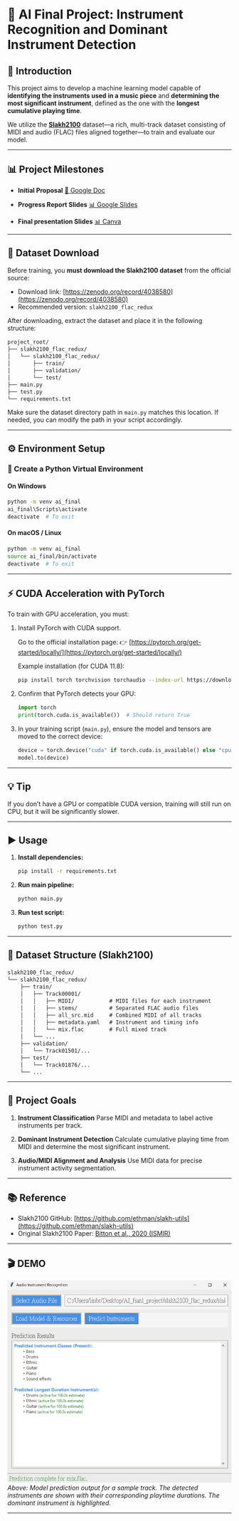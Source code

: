 # 🎼 AI Final Project: Instrument Recognition and Dominant Instrument Detection

## 🧠 Introduction

This project aims to develop a machine learning model capable of **identifying the instruments used in a music piece** and **determining the most significant instrument**, defined as the one with the **longest cumulative playing time**.

We utilize the **[Slakh2100](https://github.com/ethman/slakh-utils)** dataset—a rich, multi-track dataset consisting of MIDI and audio (FLAC) files aligned together—to train and evaluate our model.

---

## 📊 Project Milestones

* **Initial Proposal**
  [📄 Google Doc](https://docs.google.com/document/d/1jZ7JGuw9_N2WezTFJKg-Jdab_Qe3hjmvzvFMn526SG0/edit?usp=sharing)

* **Progress Report Slides**
  [📊 Google Slides](https://docs.google.com/presentation/d/1NKNK1LOjQL-NjCYRZixUHCrWynjLjuiBDPvu7gCSuxY/edit?usp=sharing)

* **Final presentation Slides**
  [📊 Canva](https://www.canva.com/design/DAGo7rASyC4/1ifZqAWp0DwDDGjLzSdvPw/edit)
---

## 🔽 Dataset Download

Before training, you **must download the Slakh2100 dataset** from the official source:

* Download link: [https://zenodo.org/record/4038580](https://zenodo.org/record/4038580)
* Recommended version: `slakh2100_flac_redux`

After downloading, extract the dataset and place it in the following structure:

```
project_root/
├── slakh2100_flac_redux/
│   └── slakh2100_flac_redux/
│       ├── train/
│       ├── validation/
│       └── test/
├── main.py
├── test.py
└── requirements.txt
```

Make sure the dataset directory path in `main.py` matches this location. If needed, you can modify the path in your script accordingly.

---

## ⚙️ Environment Setup

### 🔧 Create a Python Virtual Environment

#### On Windows

```bash
python -m venv ai_final
ai_final\Scripts\activate
deactivate  # To exit
```

#### On macOS / Linux

```bash
python -m venv ai_final
source ai_final/bin/activate
deactivate  # To exit
```

---

## ⚡ CUDA Acceleration with PyTorch

To train with GPU acceleration, you must:

1. Install PyTorch with CUDA support.

   Go to the official installation page:
   👉 [https://pytorch.org/get-started/locally/](https://pytorch.org/get-started/locally/)

   Example installation (for CUDA 11.8):

   ```bash
   pip install torch torchvision torchaudio --index-url https://download.pytorch.org/whl/cu118
   ```

2. Confirm that PyTorch detects your GPU:

   ```python
   import torch
   print(torch.cuda.is_available())  # Should return True
   ```

3. In your training script (`main.py`), ensure the model and tensors are moved to the correct device:

   ```python
   device = torch.device("cuda" if torch.cuda.is_available() else "cpu")
   model.to(device)
   ```

---

## 💡 Tip

If you don’t have a GPU or compatible CUDA version, training will still run on CPU, but it will be significantly slower.

---

## ▶️ Usage

1. **Install dependencies:**

   ```bash
   pip install -r requirements.txt
   ```

2. **Run main pipeline:**

   ```bash
   python main.py
   ```

3. **Run test script:**

   ```bash
   python test.py
   ```

---

## 📁 Dataset Structure (Slakh2100)

```
slakh2100_flac_redux/
└── slakh2100_flac_redux/
    ├── train/
    │   ├── Track00001/
    │   │   ├── MIDI/           # MIDI files for each instrument
    │   │   ├── stems/          # Separated FLAC audio files
    │   │   ├── all_src.mid     # Combined MIDI of all tracks
    │   │   ├── metadata.yaml   # Instrument and timing info
    │   │   └── mix.flac        # Full mixed track
    │   └── ...
    ├── validation/
    │   └── Track01501/...
    ├── test/
    │   └── Track01876/...
    └── ...
```

---

## 📌 Project Goals

1. **Instrument Classification**
   Parse MIDI and metadata to label active instruments per track.

2. **Dominant Instrument Detection**
   Calculate cumulative playing time from MIDI and determine the most significant instrument.

3. **Audio/MIDI Alignment and Analysis**
   Use MIDI data for precise instrument activity segmentation.

---

## 📚 Reference

* Slakh2100 GitHub: [https://github.com/ethman/slakh-utils](https://github.com/ethman/slakh-utils)
* Original Slakh2100 Paper: [Bitton et al., 2020 (ISMIR)](https://arxiv.org/abs/2006.05261)

---

## 🎬 DEMO

![alt text](image.png)
*Above: Model prediction output for a sample track. The detected instruments are shown with their corresponding playtime durations. The dominant instrument is highlighted.*

---
